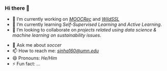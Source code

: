 ### Hi there 👋


- 🔭 I’m currently working on *[MOOCRec](https://github.com/abinashsinha330/MOOCRec)* and *[WildSSL](https://github.com/abinashsinha330/WildSSL)*
- 🌱 I’m currently learning *Self-Supervised Learning* and *Active Learning*.
- 👯 I’m looking to collaborate on *projects related using data science & machine learning on sustainability issues*.
<!-- - 🤔 I’m looking for help with *job opportunities as ML Engineer/D*. -->
- 💬 Ask me about *soccer*
- 📫 How to reach me: *sinha160@umn.edu*
- 😄 Pronouns: *He/Him*
- ⚡ Fun fact: ...
